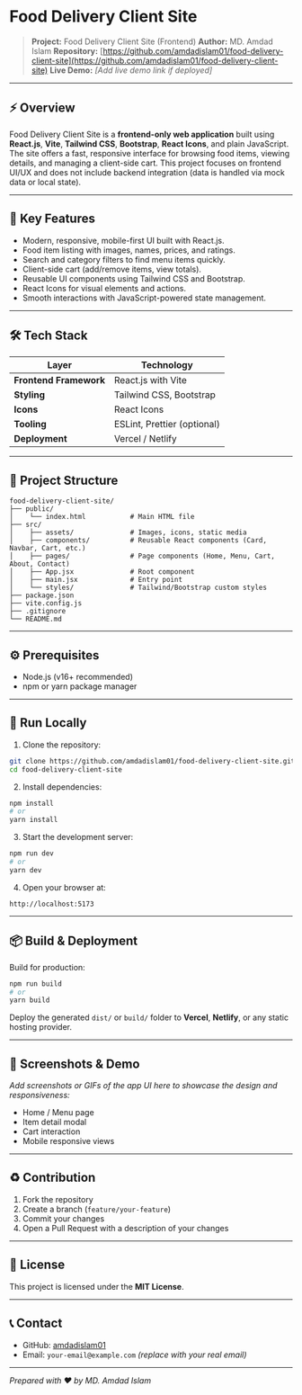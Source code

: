 # Food Delivery Client Site

> **Project:** Food Delivery Client Site (Frontend)
> **Author:** MD. Amdad Islam
> **Repository:** [https://github.com/amdadislam01/food-delivery-client-site](https://github.com/amdadislam01/food-delivery-client-site)
> **Live Demo:** *\[Add live demo link if deployed]*

---

## ⚡ Overview

Food Delivery Client Site is a **frontend-only web application** built using **React.js**, **Vite**, **Tailwind CSS**, **Bootstrap**, **React Icons**, and plain JavaScript. The site offers a fast, responsive interface for browsing food items, viewing details, and managing a client-side cart. This project focuses on frontend UI/UX and does not include backend integration (data is handled via mock data or local state).

---

## 🎯 Key Features

* Modern, responsive, mobile-first UI built with React.js.
* Food item listing with images, names, prices, and ratings.
* Search and category filters to find menu items quickly.
* Client-side cart (add/remove items, view totals).
* Reusable UI components using Tailwind CSS and Bootstrap.
* React Icons for visual elements and actions.
* Smooth interactions with JavaScript-powered state management.

---

## 🛠 Tech Stack

| Layer                  | Technology                  |
| ---------------------- | --------------------------- |
| **Frontend Framework** | React.js with Vite          |
| **Styling**            | Tailwind CSS, Bootstrap     |
| **Icons**              | React Icons                 |
| **Tooling**            | ESLint, Prettier (optional) |
| **Deployment**         | Vercel / Netlify            |

---

## 📁 Project Structure

```
food-delivery-client-site/
├── public/
│    └── index.html           # Main HTML file
├── src/
│    ├── assets/              # Images, icons, static media
│    ├── components/          # Reusable React components (Card, Navbar, Cart, etc.)
│    ├── pages/               # Page components (Home, Menu, Cart, About, Contact)
│    ├── App.jsx              # Root component
│    ├── main.jsx             # Entry point
│    └── styles/              # Tailwind/Bootstrap custom styles
├── package.json
├── vite.config.js
├── .gitignore
└── README.md
```

---

## ⚙️ Prerequisites

* Node.js (v16+ recommended)
* npm or yarn package manager

---

## 🚀 Run Locally

1. Clone the repository:

```bash
git clone https://github.com/amdadislam01/food-delivery-client-site.git
cd food-delivery-client-site
```

2. Install dependencies:

```bash
npm install
# or
yarn install
```

3. Start the development server:

```bash
npm run dev
# or
yarn dev
```

4. Open your browser at:

```
http://localhost:5173
```

---

## 📦 Build & Deployment

Build for production:

```bash
npm run build
# or
yarn build
```

Deploy the generated `dist/` or `build/` folder to **Vercel**, **Netlify**, or any static hosting provider.

---

## 📸 Screenshots & Demo

*Add screenshots or GIFs of the app UI here to showcase the design and responsiveness:*

* Home / Menu page
* Item detail modal
* Cart interaction
* Mobile responsive views

---

## ♻️ Contribution

1. Fork the repository
2. Create a branch (`feature/your-feature`)
3. Commit your changes
4. Open a Pull Request with a description of your changes

---

## 📝 License

This project is licensed under the **MIT License**.

---

## 📞 Contact

* GitHub: [amdadislam01](https://github.com/amdadislam01)
* Email: `your-email@example.com` *(replace with your real email)*

---

*Prepared with ❤️ by MD. Amdad Islam*
